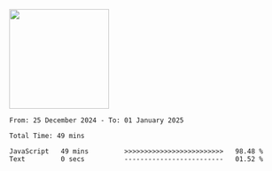 <img height="180em" src="https://github-readme-stats-eight-theta.vercel.app/api?username=bkundev&show_icons=true&theme=radical&include_all_commits=true&count_private=true"/>
<!--START_SECTION:waka-->

```all_time
From: 25 December 2024 - To: 01 January 2025

Total Time: 49 mins

JavaScript   49 mins         >>>>>>>>>>>>>>>>>>>>>>>>>   98.48 %
Text         0 secs          -------------------------   01.52 %
```

<!--END_SECTION:waka-->
